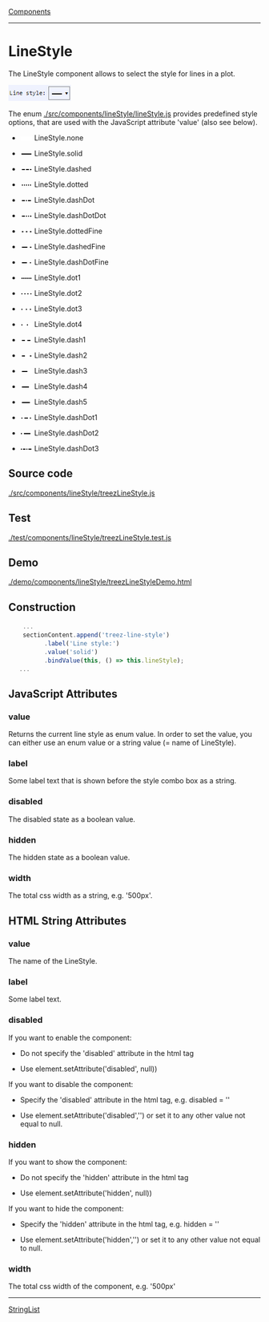 [Components](../components.md)

----

# LineStyle
		
The LineStyle component allows to select the style for lines in a plot. 
	
![](../../images/treezLineStyle.png)

The enum [./src/components/lineStyle/lineStyle.js](../../../src/components/lineStyle/lineStyle.js) provides 
predefined style options, that are used with the JavaScript attribute 'value' (also see below). 

* ![](../../../src/components/lineStyle/none.png) LineStyle.none

* ![](../../../src/components/lineStyle/solid.png) LineStyle.solid

* ![](../../../src/components/lineStyle/dashed.png) 	LineStyle.dashed

* ![](../../../src/components/lineStyle/dotted.png) 	LineStyle.dotted

* ![](../../../src/components/lineStyle/dash-dot.png) 	LineStyle.dashDot

* ![](../../../src/components/lineStyle/dash-dot-dot.png) 	LineStyle.dashDotDot

* ![](../../../src/components/lineStyle/dotted-fine.png) 	LineStyle.dottedFine

* ![](../../../src/components/lineStyle/dashed-fine.png) 	LineStyle.dashedFine   

* ![](../../../src/components/lineStyle/dash-dot-fine.png) 	LineStyle.dashDotFine

* ![](../../../src/components/lineStyle/dot1.png) 	LineStyle.dot1

* ![](../../../src/components/lineStyle/dot2.png) 	LineStyle.dot2

* ![](../../../src/components/lineStyle/dot3.png) 	LineStyle.dot3

* ![](../../../src/components/lineStyle/dot4.png) 	LineStyle.dot4

* ![](../../../src/components/lineStyle/dash1.png) 	LineStyle.dash1

* ![](../../../src/components/lineStyle/dash2.png) 	LineStyle.dash2

* ![](../../../src/components/lineStyle/dash3.png) LineStyle.dash3

* ![](../../../src/components/lineStyle/dash4.png) LineStyle.dash4

* ![](../../../src/components/lineStyle/dash5.png) LineStyle.dash5

* ![](../../../src/components/lineStyle/dash-dot1.png) LineStyle.dashDot1

* ![](../../../src/components/lineStyle/dash-dot2.png) LineStyle.dashDot2

* ![](../../../src/components/lineStyle/dash-dot3.png) LineStyle.dashDot3
		
## Source code

[./src/components/lineStyle/treezLineStyle.js](../../../src/components/lineStyle/treezLineStyle.js)

## Test

[./test/components/lineStyle/treezLineStyle.test.js](../../../test/components/lineStyle/treezLineStyle.test.js)

## Demo

[./demo/components/lineStyle/treezLineStyleDemo.html](../../../demo/components/lineStyle/treezLineStyleDemo.html)

## Construction

```javascript
    ...
    sectionContent.append('treez-line-style')
		  .label('Line style:')		  
		  .value('solid')		
		  .bindValue(this, () => this.lineStyle);	
   ...
```

## JavaScript Attributes

### value

Returns the current line style as enum value. 
In order to set the value, you can either use an enum value or a string value (= name of LineStyle). 

### label

Some label text that is shown before the style combo box as a string. 

### disabled

The disabled state as a boolean value. 

### hidden

The hidden state as a boolean value.

### width

The total css width as a string, e.g. '500px'.

## HTML String Attributes

### value

The name of the LineStyle.

### label

Some label text.

### disabled

If you want to enable the component:

* Do not specify the 'disabled' attribute in the html tag

* Use element.setAttribute('disabled', null)) 

If you want to disable the component:

* Specify the 'disabled' attribute in the html tag, e.g. disabled = ''

* Use element.setAttribute('disabled','') or set it to any other value not equal to null. 

### hidden

If you want to show the component:

* Do not specify the 'hidden' attribute in the html tag

* Use element.setAttribute('hidden', null)) 

If you want to hide the component:

* Specify the 'hidden' attribute in the html tag, e.g. hidden = ''

* Use element.setAttribute('hidden','') or set it to any other value not equal to null. 

### width

The total css width of the component, e.g. '500px'


----

[StringList](../list/stringList.md)
